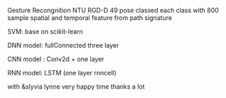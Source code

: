 Gesture Recongnition
NTU RGD-D 49 pose classed each class with 800 sample
spatial and temporal feature from path signature

SVM: base on scikit-learn

DNN model: fullConnected three layer

CNN model : Conv2d + one layer

RNN model: LSTM (one layer rnncell)

with &slyvia lynne very happy time thanks a lot 


